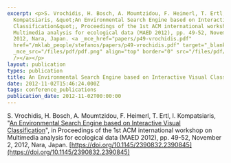 ```yaml
---
excerpt: <p>S. Vrochidis, H. Bosch, A. Moumtzidou, F. Heimerl, T. Ertl, I.
  Kompatsiaris, &quot;An Environmental Search Engine based on Interactive Visual
  Classification&quot;, Proceedings of the 1st ACM international workshop on
  Multimedia analysis for ecological data (MAED 2012), pp. 49-52, November 2,
  2012, Nara, Japan. <a _mce_href="papers/p49-vrochidis.pdf"
  href="/mklab_people/stefanos/papers/p49-vrochidis.pdf" target="_blank"><img
  _mce_src="/files/pdf/pdf.png" align="top" border="0" src="/files/pdf/pdf.png"
  /></a></p>
layout: publication
types: publication
title: An Environmental Search Engine based on Interactive Visual Classification
date: 2012-11-02T15:46:24.000Z
tags: conference_publications
publication_date: 2012-11-02T00:00:00
---
```

S. Vrochidis, H. Bosch, A. Moumtzidou, F. Heimerl, T. Ertl, I. Kompatsiaris, "[An Environmental Search Engine based on Interactive Visual Classification](https://www.researchgate.net/publication/233530523_An_Environmental_Search_Engine_Based_on_Interactive_Visual_Classification)", in Proceedings of the 1st ACM international workshop on Multimedia analysis for ecological data (MAED 2012), pp. 49-52, November 2, 2012, Nara, Japan. [https://doi.org/10.1145/2390832.2390845](https://doi.org/10.1145/2390832.2390845)
